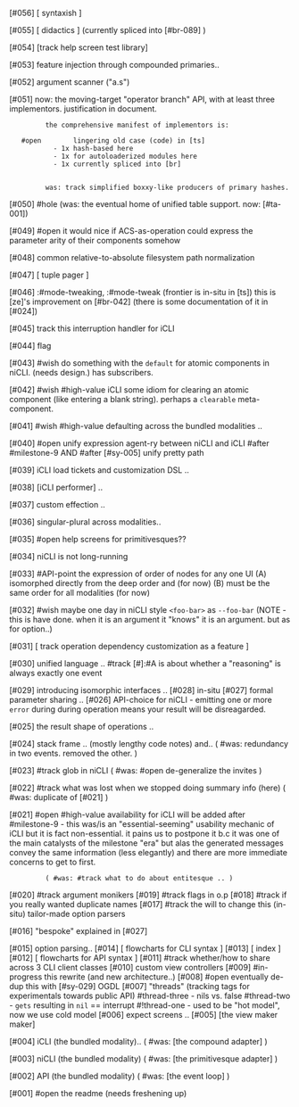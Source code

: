[#056]       [ syntaxish ]

[#055]       [ didactics ]  (currently spliced into [#br-089]  )

[#054]       [track help screen test library]

[#053]       feature injection through compounded primaries..

[#052]       argument scanner ("a.s")

[#051]       now: the moving-target "operator branch" API, with at least
             three implementors. justification in document.

             the comprehensive manifest of implementors is:

       #open        lingering old case (code) in [ts]
               - 1x hash-based here
               - 1x for autoloaderized modules here
               - 1x currently spliced into [br]


             was: track simplified boxxy-like producers of primary hashes.

[#050] #hole (was: the eventual home of unified table support. now: [#ta-001])

[#049] #open it would nice if ACS-as-operation could express the parameter
             arity of their components somehow

[#048]       common relative-to-absolute filesystem path normalization

[#047]       [ tuple pager ]

[#046]       :#mode-tweaking, :#mode-tweak (frontier is in-situ in [ts])
             this is [ze]'s improvement on [#br-042]
             (there is some documentation of it in [#024])

[#045]       track this interruption handler for iCLI

[#044]       flag

[#043] #wish do something with the `default` for atomic components in
             niCLI. (needs design.) has subscribers.

[#042] #wish #high-value
             iCLI some idiom for clearing an atomic component
             (like entering a blank string). perhaps a `clearable`
             meta-component.

[#041] #wish #high-value
             defaulting across the bundled modalities ..

[#040] #open unify expression agent-ry between niCLI and iCLI
             #after #milestone-9 AND
             #after [#sy-005] unify pretty path

[#039]       iCLI load tickets and customization DSL ..

[#038]       [iCLI performer] ..

[#037]       custom effection ..

[#036]       singular-plural across modalities..

[#035] #open help screens for primitivesques??

[#034]       niCLI is not long-running

[#033]       #API-point the expression of order of nodes for any one UI
             (A) isomorphed directly from the deep order and (for now)
             (B) must be the same order for all modalities (for now)

[#032] #wish maybe one day in niCLI style `<foo-bar>` as `--foo-bar`
             (NOTE - this is have done. when it is an argument it
             "knows" it is an argument. but as for option..)

[#031]       [ track operation dependency customization as a feature ]

[#030]       unified language ..
         #track [#]:#A is about whether a "reasoning" is always exactly one event

[#029]       introducing isomorphic interfaces ..
[#028]       in-situ
[#027]       formal parameter sharing ..
[#026]       API-choice for niCLI - emitting one or more `error` during
             during operation means your result will be disreagarded.

[#025]       the result shape of operations ..

[#024]       stack frame ..  (mostly lengthy code notes) and..
             ( #was: redundancy in two events. removed the other. )

[#023]     #track glob in niCLI
             ( #was: #open de-generalize the invites )

[#022]       #track what was lost when we stopped doing summary info (here)
             ( #was: duplicate of [#021] )

[#021] #open #high-value
             availability for iCLI will be added after #milestone-9 -
             this was/is an "essential-seeming" usability mechanic of iCLI
             but it is fact non-essential. it pains us to postpone it b.c it
             was one of the main catalysts of the milestone "era" but alas
             the generated messages convey the same information (less
             elegantly) and there are more immediate concerns to get to
             first.

             ( #was: #track what to do about entitesque .. )

[#020]     #track argument monikers
[#019]     #track flags in o.p
[#018]     #track if you really wanted duplicate names
[#017]     #track the will to change this (in-situ) tailor-made option parsers

[#016]       "bespoke" explained in [#027]

[#015]       option parsing..
[#014]       [ flowcharts for CLI syntax ]
[#013]       [ index ]
[#012]       [ flowcharts for API syntax ]
[#011]     #track whether/how to share across 3 CLI client classes
[#010]       custom view controllers
[#009] #in-progress this rewrite (and new architecture..)
[#008] #open eventually de-dup this with [#sy-029] OGDL
[#007]       "threads" (tracking tags for experimentals towards public API)
             #thread-three - nils vs. false
             #thread-two - `gets` resulting in `nil` == interrupt
             #!thread-one - used to be "hot model", now we use cold model
[#006]       expect screens ..
[#005]       [the view maker maker]

[#004]       iCLI (the bundled modality)..
             ( #was: [the compound adapter] )

[#003]       niCLI (the bundled modality)
             ( #was: [the primitivesque adapter] )

[#002]       API (the bundled modality)
             ( #was: [the event loop] )

[#001] #open the readme (needs freshening up)
